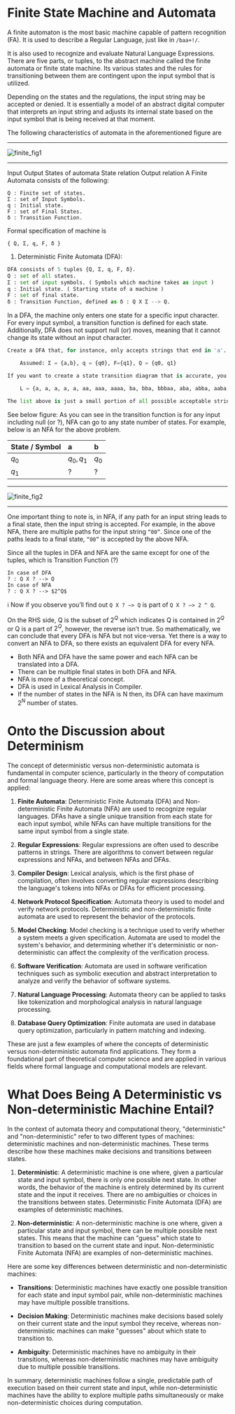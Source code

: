 # Finite State Machine and Automata

A finite automaton is the most basic machine capable of pattern recognition (FA). It is used to describe a Regular Language, just like in `/baa+!/`.

It is also used to recognize and evaluate Natural Language Expressions. There are five parts, or tuples, to the abstract machine called the finite automata or finite state machine. Its various states and the rules for transitioning between them are contingent upon the input symbol that is utilized.

Depending on the states and the regulations, the input string may be accepted or denied. It is essentially a model of an abstract digital computer that interprets an input string and adjusts its internal state based on the input symbol that is being received at that moment.

The following characteristics of automata in the aforementioned figure are

---

![finite_fig1](../extras/finite_automata/fig1.png)

---

Input
Output
States of automata
State relation
Output relation
A Finite Automata consists of the following:

```
Q : Finite set of states.       
Σ : set of Input Symbols.       
q : Initial state.       
F : set of Final States.       
δ : Transition Function.

```

Formal specification of machine is

```
{ Q, Σ, q, F, δ }

```

1. Deterministic Finite Automata (DFA):

```python
DFA consists of 5 tuples {Q, Σ, q, F, δ}.
Q : set of all states.
Σ : set of input symbols. ( Symbols which machine takes as input )
q : Initial state. ( Starting state of a machine )
F : set of final state.
δ : Transition Function, defined as δ : Q X Σ --> Q.

```

In a DFA, the machine only enters one state for a specific input character. For every input symbol, a transition function is defined for each state. Additionally, DFA does not support null (or) moves, meaning that it cannot change its state without an input character.

```python
Create a DFA that, for instance, only accepts strings that end in 'a'.

    Assumed: Σ = {a,b}, q = {q0}, F={q1}, Q = {q0, q1}

If you want to create a state transition diagram that is accurate, you should first take into account a language set of all the potential acceptable strings.

    L = {a, a, a, a, a, aa, aaa, aaaa, ba, bba, bbbaa, aba, abba, aaba, abaa}

The list above is just a small portion of all possible acceptable strings; there are many other strings that contain the letters "a" and "b".
```

See below figure:
    As you can see in the transition function is for any input including null (or ?), NFA can go to any state number of states. For example, below is an NFA for the above problem.

| State / Symbol | a             | b       |
| :------------- | :------------ | :------ |
| $q_0$          | ${q_0,q_1}$   | $q_0$   |
| $q_1$          | ?             | ?       |

---

![finite_fig2](../extras/finite_automata/fig2.png)

---

One important thing to note is, in NFA, if any path for an input string leads to a final state, then the input string is accepted. For example, in the above NFA, there are multiple paths for the input string `“00”`. Since one of the paths leads to a final state, `“00”` is accepted by the above NFA.

Since all the tuples in DFA and NFA are the same except for one of the tuples, which is Transition Function (?)

```
In case of DFA
? : Q X ? --> Q
In case of NFA
? : Q X ? --> $2^Q$  
```

ℹ️ Now if you observe you’ll find out `Q X ? –> Q` is part of `Q X ? –> 2 ^ Q`.

On the RHS side, Q is the subset of $2^Q$ which indicates Q is contained in $2^Q$ or Q is a part of $2^Q$, however, the reverse isn’t true. So mathematically, we can conclude that every DFA is NFA but not vice-versa. Yet there is a way to convert an NFA to DFA, so there exists an equivalent DFA for every NFA.

- Both NFA and DFA have the same power and each NFA can be translated into a DFA.
- There can be multiple final states in both DFA and NFA.
- NFA is more of a theoretical concept.
- DFA is used in Lexical Analysis in Compiler.
- If the number of states in the NFA is N then, its DFA can have maximum $2^N$ number of states.


# Onto the Discussion about Determinism

The concept of deterministic versus non-deterministic automata is fundamental in computer science, particularly in the theory of computation and formal language theory. Here are some areas where this concept is applied:

1. **Finite Automata**: Deterministic Finite Automata (DFA) and Non-deterministic Finite Automata (NFA) are used to recognize regular languages. DFAs have a single unique transition from each state for each input symbol, while NFAs can have multiple transitions for the same input symbol from a single state.

2. **Regular Expressions**: Regular expressions are often used to describe patterns in strings. There are algorithms to convert between regular expressions and NFAs, and between NFAs and DFAs.

3. **Compiler Design**: Lexical analysis, which is the first phase of compilation, often involves converting regular expressions describing the language's tokens into NFAs or DFAs for efficient processing.

4. **Network Protocol Specification**: Automata theory is used to model and verify network protocols. Deterministic and non-deterministic finite automata are used to represent the behavior of the protocols.

5. **Model Checking**: Model checking is a technique used to verify whether a system meets a given specification. Automata are used to model the system's behavior, and determining whether it's deterministic or non-deterministic can affect the complexity of the verification process.

6. **Software Verification**: Automata are used in software verification techniques such as symbolic execution and abstract interpretation to analyze and verify the behavior of software systems.

7. **Natural Language Processing**: Automata theory can be applied to tasks like tokenization and morphological analysis in natural language processing.

8. **Database Query Optimization**: Finite automata are used in database query optimization, particularly in pattern matching and indexing.

These are just a few examples of where the concepts of deterministic versus non-deterministic automata find applications. They form a foundational part of theoretical computer science and are applied in various fields where formal language and computational models are relevant.


# What Does Being A Deterministic vs Non-deterministic Machine Entail?

In the context of automata theory and computational theory, "deterministic" and "non-deterministic" refer to two different types of machines: deterministic machines and non-deterministic machines. These terms describe how these machines make decisions and transitions between states.

1. **Deterministic**: A deterministic machine is one where, given a particular state and input symbol, there is only one possible next state. In other words, the behavior of the machine is entirely determined by its current state and the input it receives. There are no ambiguities or choices in the transitions between states. Deterministic Finite Automata (DFA) are examples of deterministic machines.

2. **Non-deterministic**: A non-deterministic machine is one where, given a particular state and input symbol, there can be multiple possible next states. This means that the machine can "guess" which state to transition to based on the current state and input. Non-deterministic Finite Automata (NFA) are examples of non-deterministic machines.

Here are some key differences between deterministic and non-deterministic machines:

- **Transitions**: Deterministic machines have exactly one possible transition for each state and input symbol pair, while non-deterministic machines may have multiple possible transitions.
  
- **Decision Making**: Deterministic machines make decisions based solely on their current state and the input symbol they receive, whereas non-deterministic machines can make "guesses" about which state to transition to.
  
- **Ambiguity**: Deterministic machines have no ambiguity in their transitions, whereas non-deterministic machines may have ambiguity due to multiple possible transitions.

In summary, deterministic machines follow a single, predictable path of execution based on their current state and input, while non-deterministic machines have the ability to explore multiple paths simultaneously or make non-deterministic choices during computation.